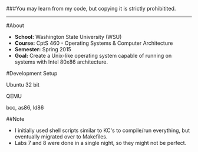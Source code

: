 ###You may learn from my code, but copying it is strictly prohibitited.

--------------------------------------------------------------------

#About

- **School:** Washington State University (WSU) 
- **Course:** CptS 460 - Operating Systems &amp; Computer Architecture
- **Semester:** Spring 2015
- **Goal:** Create a Unix-like operating system capable of running on systems with Intel 80x86 architecture.


#Development Setup

Ubuntu 32 bit

QEMU

bcc, as86, ld86

##Note

- I initially used shell scripts similar to KC's to compile/run everything, but eventually migrated over to Makefiles.
- Labs 7 and 8 were done in a single night, so they might not be perfect.
